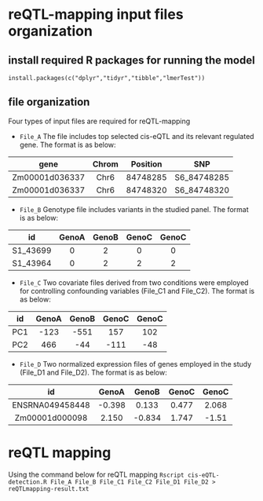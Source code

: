 # reQTL-mapping input files organization

## install required R packages for running the model
`install.packages(c("dplyr","tidyr","tibble","lmerTest"))`

## file organization
Four types of input files are required for reQTL-mapping

- `File_A`
 The file includes top selected cis-eQTL and its relevant regulated gene. The format is as below:

 | gene | Chrom | Position | SNP |
 | :---: | :---: |:---: |:---: |
 |Zm00001d036337|Chr6| 84748285 | S6_84748285 |
 |Zm00001d036337|Chr6| 84748320 | S6_84748320 |

- `File_B`
 Genotype file includes variants in the studied panel. The format is as below:

 | id | GenoA | GenoB | GenoC | GenoC |
 | :---: | :---: |:---: |:---: |:--: |
 |S1_43699| 0 | 2 | 0 | 0 |
 |S1_43964| 0 | 2 | 2 | 2 |

- `File_C`
 Two covariate files derived from two conditions were employed for controlling confounding variables (File_C1 and File_C2). The format is as below:

 | id | GenoA | GenoB | GenoC | GenoC |
 | :---: | :---: |:---: |:---: |:--: |
 |PC1| -123 | -551 | 157 | 102 |
 |PC2| 466 | -44 | -111 | -48 |

- `File_D`
 Two normalized expression files of genes employed in the study (File_D1 and File_D2). The format is as below:

 | id | GenoA | GenoB | GenoC | GenoC |
 | :---: | :---: |:---: |:---: |:--: |
 |ENSRNA049458448| -0.398 | 0.133 | 0.477 | 2.068 |
 |Zm00001d000098| 2.150 | -0.834 | 1.747 | -1.51 |

# reQTL mapping
Using the command below for reQTL mapping
`Rscript cis-eQTL-detection.R File_A File_B File_C1 File_C2 File_D1 File_D2 > reQTLmapping-result.txt`
